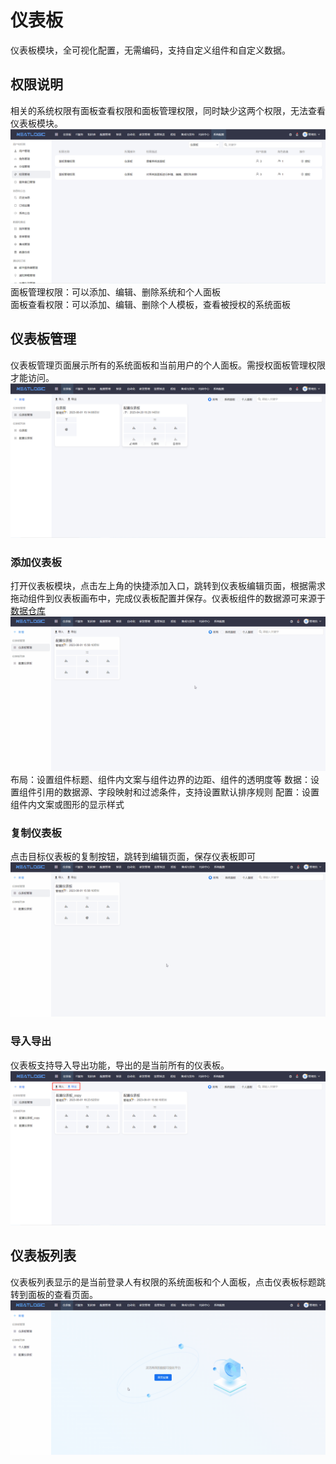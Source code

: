 # 仪表板
仪表板模块，全可视化配置，无需编码，支持自定义组件和自定义数据。

## 权限说明
相关的系统权限有面板查看权限和面板管理权限，同时缺少这两个权限，无法查看仪表板模块。
![](images/系统权限.png)
面板管理权限：可以添加、编辑、删除系统和个人面板<br>
面板查看权限：可以添加、编辑、删除个人模板，查看被授权的系统面板

## 仪表板管理
仪表板管理页面展示所有的系统面板和当前用户的个人面板。需授权面板管理权限才能访问。
![](images/仪表板管理.png)
### 添加仪表板
打开仪表板模块，点击左上角的快捷添加入口，跳转到仪表板编辑页面，根据需求拖动组件到仪表板画布中，完成仪表板配置并保存。仪表板组件的数据源可来源于[数据仓库](../100.系统配置/3.数据和集成/数据仓库.md)
![](images/添加仪表板.gif)
布局：设置组件标题、组件内文案与组件边界的边距、组件的透明度等
数据：设置组件引用的数据源、字段映射和过滤条件，支持设置默认排序规则
配置：设置组件内文案或图形的显示样式

### 复制仪表板
点击目标仪表板的复制按钮，跳转到编辑页面，保存仪表板即可
![](images/复制仪表板.gif)

### 导入导出
仪表板支持导入导出功能，导出的是当前所有的仪表板。
![](images/仪表板导入导出.png)

## 仪表板列表
仪表板列表显示的是当前登录人有权限的系统面板和个人面板，点击仪表板标题跳转到面板的查看页面。
![](images/仪表板列表.gif)